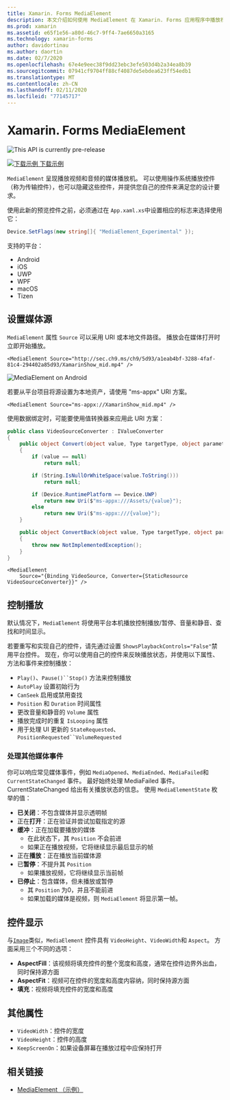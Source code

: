 ```yaml
---
title: Xamarin. Forms MediaElement
description: 本文介绍如何使用 MediaElement 在 Xamarin. Forms 应用程序中播放视频和音频。
ms.prod: xamarin
ms.assetid: e65f1e56-a80d-46c7-9ff4-7ae6650a3165
ms.technology: xamarin-forms
author: davidortinau
ms.author: daortin
ms.date: 02/7/2020
ms.openlocfilehash: 67e4e9eec38f9dd23ebc3efe503d4b2a34ea8b39
ms.sourcegitcommit: 07941cf9704ff88cf4087de5ebdea623ff54edb1
ms.translationtype: MT
ms.contentlocale: zh-CN
ms.lasthandoff: 02/11/2020
ms.locfileid: "77145717"
---
```

# <a name="xamarinforms-mediaelement"></a>Xamarin. Forms MediaElement

![](~/media/shared/preview.png "This API is currently pre-release")

[![下载示例](~/media/shared/download.png) 下载示例](https://github.com/xamarin/xamarin-forms-samples/tree/pre-release/WorkingWithMediaElement)

`MediaElement` 呈现播放视频和音频的媒体播放机。 可以使用操作系统播放控件（称为传输控件），也可以隐藏这些控件，并提供您自己的控件来满足您的设计要求。

使用此新的预览控件之前，必须通过在 `App.xaml.xs`中设置相应的标志来选择使用它：

```csharp
Device.SetFlags(new string[]{ "MediaElement_Experimental" });
```

支持的平台：

- Android
- iOS
- UWP
- WPF
- macOS
- Tizen

## <a name="set-media-source"></a>设置媒体源

`MediaElement` 属性 `Source` 可以采用 URI 或本地文件路径。 播放会在媒体打开时立即开始播放。

```xaml
<MediaElement Source="http://sec.ch9.ms/ch9/5d93/a1eab4bf-3288-4faf-81c4-294402a85d93/XamarinShow_mid.mp4" />
```

![](mediaelement-images/mediaelement-android.png "MediaElement on Android")

若要从平台项目将源设置为本地资产，请使用 "ms-appx" URI 方案。

```xaml
<MediaElement Source="ms-appx://XamarinShow_mid.mp4" />
```

使用数据绑定时，可能要使用值转换器来应用此 URI 方案：

```csharp
public class VideoSourceConverter : IValueConverter
{
    public object Convert(object value, Type targetType, object parameter, CultureInfo culture)
    {
        if (value == null)
            return null;

        if (String.IsNullOrWhiteSpace(value.ToString()))
            return null;

        if (Device.RuntimePlatform == Device.UWP)
            return new Uri($"ms-appx:///Assets/{value}");
        else
            return new Uri($"ms-appx:///{value}");
    }

    public object ConvertBack(object value, Type targetType, object parameter, CultureInfo culture)
    {
        throw new NotImplementedException();
    }
}
```

```xaml
<MediaElement
    Source="{Binding VideoSource, Converter={StaticResource VideoSourceConverter}}" />
```

## <a name="control-playback"></a>控制播放

默认情况下，`MediaElement` 将使用平台本机播放控制播放/暂停、音量和静音、查找和时间显示。

若要重写和实现自己的控件，请先通过设置 `ShowsPlaybackControls="False"`禁用平台控件。 现在，你可以使用自己的控件来反映播放状态，并使用以下属性、方法和事件来控制播放：

- `Play()`、`Pause()``Stop()` 方法来控制播放
- `AutoPlay` 设置初始行为
- `CanSeek` 启用或禁用查找
- `Position` 和 `Duration` 时间属性
- 更改音量和静音的 `Volume` 属性
- 播放完成时的重复 `IsLooping` 属性
- 用于处理 UI 更新的 `StateRequested`、`PositionRequested``VolumeRequested`

### <a name="handle-additional-media-events"></a>处理其他媒体事件

你可以响应常见媒体事件，例如 `MediaOpened`、`MediaEnded`、`MediaFailed`和 `CurrentStateChanged` 事件。 最好始终处理 MediaFailed 事件。
CurrentStateChanged 给出有关播放状态的信息。 使用 `MediaElementState` 枚举的值：

- **已关闭**：不包含媒体并显示透明帧
- 正在**打开**：正在验证并尝试加载指定的源
- **缓冲**：正在加载要播放的媒体
  - 在此状态下，其 `Position` 不会前进
  - 如果正在播放视频，它将继续显示最后显示的帧
- 正在**播放**：正在播放当前媒体源
- 已**暂停**：不提升其 `Position`
  - 如果播放视频，它将继续显示当前帧
- **已停止**：包含媒体，但未播放或暂停
  - 其 `Position` 为0，并且不能前进
  - 如果加载的媒体是视频，则 `MediaElement` 将显示第一帧。

## <a name="control-display"></a>控件显示

与[`Image`](xref:Xamarin.Forms.Image)类似，`MediaElement` 控件具有 `VideoHeight`、`VideoWidth`和 `Aspect`。 方面采用三个不同的选项：

- **AspectFill**：该视频将填充控件的整个宽度和高度，通常在控件边界外出血，同时保持源方面
- **AspectFit**：视频可在控件的宽度和高度内容纳，同时保持源方面
- **填充**：视频将填充控件的宽度和高度

## <a name="additional-properties"></a>其他属性

- `VideoWidth`：控件的宽度
- `VideoHeight`：控件的高度
- `KeepScreenOn`：如果设备屏幕在播放过程中应保持打开

## <a name="related-links"></a>相关链接

- [MediaElement （示例）](https://github.com/xamarin/xamarin-forms-samples/tree/pre-release/WorkingWithMediaElement)
